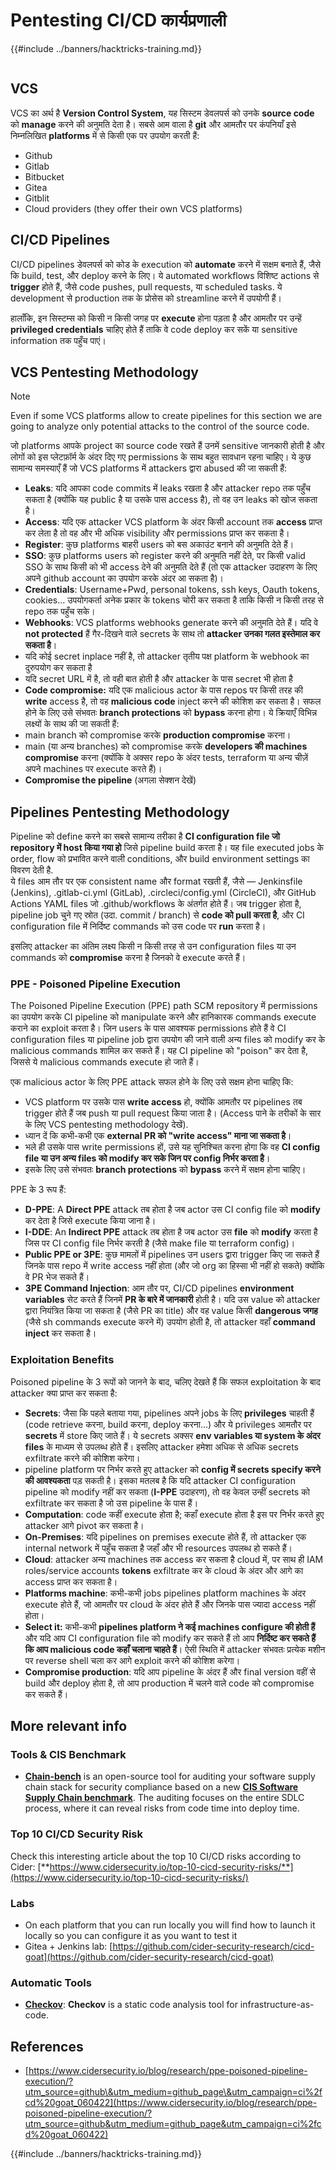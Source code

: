# Pentesting CI/CD कार्यप्रणाली

{{#include ../banners/hacktricks-training.md}}

<figure><img src="../images/CLOUD-logo-letters.svg" alt=""><figcaption></figcaption></figure>

## VCS

VCS का अर्थ है **Version Control System**, यह सिस्टम डेवलपर्स को उनके **source code** को **manage** करने की अनुमति देता है। सबसे आम वाला है **git** और आमतौर पर कंपनियाँ इसे निम्नलिखित **platforms** में से किसी एक पर उपयोग करती हैं:

- Github
- Gitlab
- Bitbucket
- Gitea
- Gitblit
- Cloud providers (they offer their own VCS platforms)


## CI/CD Pipelines

CI/CD pipelines डेवलपर्स को कोड के execution को **automate** करने में सक्षम बनाते हैं, जैसे कि build, test, और deploy करने के लिए। ये automated workflows विशिष्ट actions से **trigger** होते हैं, जैसे code pushes, pull requests, या scheduled tasks. ये development से production तक के प्रोसेस को streamline करने में उपयोगी हैं।

हालाँकि, इन सिस्टम्स को किसी न किसी जगह पर **execute** होना पड़ता है और आमतौर पर उन्हें **privileged credentials** चाहिए होते हैं ताकि वे code deploy कर सकें या sensitive information तक पहुँच पाएं।

## VCS Pentesting Methodology

> [!NOTE]
> Even if some VCS platforms allow to create pipelines for this section we are going to analyze only potential attacks to the control of the source code.

जो platforms आपके project का source code रखते हैं उनमें sensitive जानकारी होती है और लोगों को इस प्लेटफ़ॉर्म के अंदर दिए गए permissions के साथ बहुत सावधान रहना चाहिए। ये कुछ सामान्य समस्याएँ हैं जो VCS platforms में attackers द्वारा abused की जा सकती हैं:

- **Leaks**: यदि आपका code commits में leaks रखता है और attacker repo तक पहुँच सकता है (क्योंकि यह public है या उसके पास access है), तो वह उन leaks को खोज सकता है।
- **Access**: यदि एक attacker VCS platform के अंदर किसी account तक **access** प्राप्त कर लेता है तो वह और भी अधिक visibility और permissions प्राप्त कर सकता है।
- **Register**: कुछ platforms बाहरी users को बस अकाउंट बनाने की अनुमति देते हैं।
- **SSO**: कुछ platforms users को register करने की अनुमति नहीं देते, पर किसी valid SSO के साथ किसी को भी access देने की अनुमति देते हैं (तो एक attacker उदाहरण के लिए अपने github account का उपयोग करके अंदर आ सकता है)।
- **Credentials**: Username+Pwd, personal tokens, ssh keys, Oauth tokens, cookies... उपयोगकर्ता अनेक प्रकार के tokens चोरी कर सकता है ताकि किसी न किसी तरह से repo तक पहुँच सके।
- **Webhooks**: VCS platforms webhooks generate करने की अनुमति देते हैं। यदि वे **not protected** हैं गैर-दिखने वाले secrets के साथ तो **attacker उनका गलत इस्तेमाल कर सकता है**।
- यदि कोई secret inplace नहीं है, तो attacker तृतीय पक्ष platform के webhook का दुरुपयोग कर सकता है
- यदि secret URL में है, तो वही बात होती है और attacker के पास secret भी होता है
- **Code compromise:** यदि एक malicious actor के पास repos पर किसी तरह की **write** access है, तो वह **malicious code** inject करने की कोशिश कर सकता है। सफल होने के लिए उसे संभवतः **branch protections** को **bypass** करना होगा। ये क्रियाएँ विभिन्न लक्ष्यों के साथ की जा सकती हैं:
- main branch को compromise करके **production compromise** करना।
- main (या अन्य branches) को compromise करके **developers की machines compromise** करना (क्योंकि वे अक्सर repo के अंदर tests, terraform या अन्य चीज़ें अपने machines पर execute करते हैं)।
- **Compromise the pipeline** (अगला सेक्शन देखें)

## Pipelines Pentesting Methodology

Pipeline को define करने का सबसे सामान्य तरीका है **CI configuration file जो repository में host किया गया हो** जिसे pipeline build करता है। यह file executed jobs के order, flow को प्रभावित करने वाली conditions, और build environment settings का विवरण देती है.\
ये files आम तौर पर एक consistent name और format रखती हैं, जैसे — Jenkinsfile (Jenkins), .gitlab-ci.yml (GitLab), .circleci/config.yml (CircleCI), और GitHub Actions YAML files जो .github/workflows के अंतर्गत होते हैं। जब trigger होता है, pipeline job चुने गए स्रोत (उदा. commit / branch) से **code को pull करता है**, और CI configuration file में निर्दिष्ट commands को उस code पर **run** करता है।

इसलिए attacker का अंतिम लक्ष्य किसी न किसी तरह से उन configuration files या उन commands को **compromise** करना है जिनको वे execute करते हैं।

### PPE - Poisoned Pipeline Execution

The Poisoned Pipeline Execution (PPE) path SCM repository में permissions का उपयोग करके CI pipeline को manipulate करने और हानिकारक commands execute कराने का exploit करता है। जिन users के पास आवश्यक permissions होते हैं वे CI configuration files या pipeline job द्वारा उपयोग की जाने वाली अन्य files को modify कर के malicious commands शामिल कर सकते हैं। यह CI pipeline को "poison" कर देता है, जिससे ये malicious commands execute हो जाते हैं।

एक malicious actor के लिए PPE attack सफल होने के लिए उसे सक्षम होना चाहिए कि:

- VCS platform पर उसके पास **write access** हो, क्योंकि आमतौर पर pipelines तब trigger होते हैं जब push या pull request किया जाता है। (Access पाने के तरीकों के सार के लिए VCS pentesting methodology देखें).
- ध्यान दें कि कभी-कभी एक **external PR को "write access" माना जा सकता है**।
- भले ही उसके पास write permissions हों, उसे यह सुनिश्चित करना होगा कि वह **CI config file या उन अन्य files को modify कर सके जिन पर config निर्भर करता है**।
- इसके लिए उसे संभवतः **branch protections** को **bypass** करने में सक्षम होना चाहिए।

PPE के 3 रूप हैं:

- **D-PPE**: A **Direct PPE** attack तब होता है जब actor उस CI config file को **modify** कर देता है जिसे execute किया जाना है।
- **I-DDE**: An **Indirect PPE** attack तब होता है जब actor उस **file** को **modify** करता है जिस पर CI config file निर्भर करती है (जैसे make file या terraform config)।
- **Public PPE or 3PE**: कुछ मामलों में pipelines उन users द्वारा trigger किए जा सकते हैं जिनके पास repo में write access नहीं होता (और जो org का हिस्सा भी नहीं हो सकते) क्योंकि वे PR भेज सकते हैं।
- **3PE Command Injection**: आम तौर पर, CI/CD pipelines **environment variables** सेट करते हैं जिनमें **PR के बारे में जानकारी** होती है। यदि उस value को attacker द्वारा नियंत्रित किया जा सकता है (जैसे PR का title) और वह value किसी **dangerous जगह** (जैसे sh commands execute करने में) उपयोग होती है, तो attacker वहाँ **command inject** कर सकता है।

### Exploitation Benefits

Poisoned pipeline के 3 रूपों को जानने के बाद, चलिए देखते हैं कि सफल exploitation के बाद attacker क्या प्राप्त कर सकता है:

- **Secrets**: जैसा कि पहले बताया गया, pipelines अपने jobs के लिए **privileges** चाहती हैं (code retrieve करना, build करना, deploy करना...) और ये privileges आमतौर पर **secrets** में store किए जाते हैं। ये secrets अक्सर **env variables या system के अंदर files** के माध्यम से उपलब्ध होते हैं। इसलिए attacker हमेशा अधिक से अधिक secrets exfiltrate करने की कोशिश करेगा।
- pipeline platform पर निर्भर करते हुए attacker को **config में secrets specify करने की आवश्यकता** पड़ सकती है। इसका मतलब है कि यदि attacker CI configuration pipeline को modify नहीं कर सकता (**I-PPE** उदाहरण), तो वह केवल उन्हीं secrets को exfiltrate कर सकता है जो उस pipeline के पास हैं।
- **Computation**: code कहीं execute होता है; कहाँ execute होता है इस पर निर्भर करते हुए attacker आगे pivot कर सकता है।
- **On-Premises**: यदि pipelines on premises execute होते हैं, तो attacker एक internal network में पहुँच सकता है जहाँ और भी resources उपलब्ध हो सकते हैं।
- **Cloud**: attacker अन्य machines तक access कर सकता है cloud में, पर साथ ही IAM roles/service accounts **tokens** exfiltrate कर के cloud के अंदर और आगे का access प्राप्त कर सकता है।
- **Platforms machine**: कभी-कभी jobs pipelines platform machines के अंदर execute होते हैं, जो आमतौर पर cloud के अंदर होते हैं और जिनके पास ज्यादा access नहीं होता।
- **Select it:** कभी-कभी **pipelines platform ने कई machines configure की होती हैं** और यदि आप CI configuration file को modify कर सकते हैं तो आप **निर्दिष्ट कर सकते हैं कि आप malicious code कहाँ चलाना चाहते हैं**। ऐसी स्थिति में attacker संभवतः प्रत्येक मशीन पर reverse shell चला कर आगे exploit करने की कोशिश करेगा।
- **Compromise production**: यदि आप pipeline के अंदर हैं और final version वहीं से build और deploy होता है, तो आप production में चलने वाले code को compromise कर सकते हैं।

## More relevant info

### Tools & CIS Benchmark

- [**Chain-bench**](https://github.com/aquasecurity/chain-bench) is an open-source tool for auditing your software supply chain stack for security compliance based on a new [**CIS Software Supply Chain benchmark**](https://github.com/aquasecurity/chain-bench/blob/main/docs/CIS-Software-Supply-Chain-Security-Guide-v1.0.pdf). The auditing focuses on the entire SDLC process, where it can reveal risks from code time into deploy time.

### Top 10 CI/CD Security Risk

Check this interesting article about the top 10 CI/CD risks according to Cider: [**https://www.cidersecurity.io/top-10-cicd-security-risks/**](https://www.cidersecurity.io/top-10-cicd-security-risks/)

### Labs

- On each platform that you can run locally you will find how to launch it locally so you can configure it as you want to test it
- Gitea + Jenkins lab: [https://github.com/cider-security-research/cicd-goat](https://github.com/cider-security-research/cicd-goat)

### Automatic Tools

- [**Checkov**](https://github.com/bridgecrewio/checkov): **Checkov** is a static code analysis tool for infrastructure-as-code.

## References

- [https://www.cidersecurity.io/blog/research/ppe-poisoned-pipeline-execution/?utm_source=github\&utm_medium=github_page\&utm_campaign=ci%2fcd%20goat_060422](https://www.cidersecurity.io/blog/research/ppe-poisoned-pipeline-execution/?utm_source=github&utm_medium=github_page&utm_campaign=ci%2fcd%20goat_060422)


{{#include ../banners/hacktricks-training.md}}

